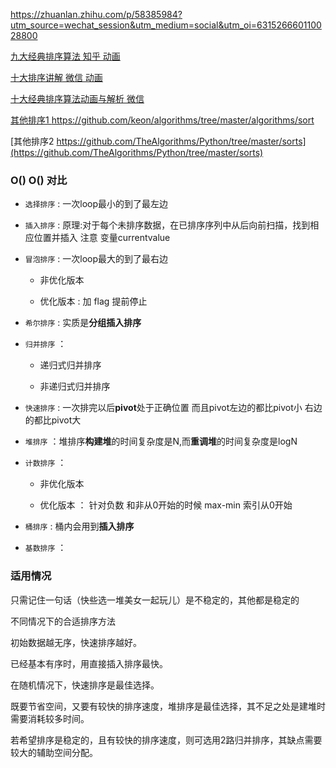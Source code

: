 https://zhuanlan.zhihu.com/p/58385984?utm_source=wechat_session&utm_medium=social&utm_oi=631526660110028800

[ 九大经典排序算法 知乎 动画 ](https://zhuanlan.zhihu.com/p/52884590?utm_source=wechat_session&utm_medium=social&utm_oi=631526660110028800)

[ 十大排序讲解 微信 动画](https://mp.weixin.qq.com/s?__biz=MzI2NjA3NTc4Ng==&mid=2652080829&idx=2&sn=93e06fa9ebce06d86d617931a0399a89&chksm=f1748158c603084e07945e4583bba798c71c3fa1481ae32c6915f1fe57807c5c6c57ae5b3d3a&mpshare=1&scene=1&srcid=&pass_ticket=aLYvowPftZdxv0ID6JVJgjpNRL9Tvs5KIwUlWwzj6h%2FJPCVAhZBzpnwqCcQEYlLW#rd)

[十大经典排序算法动画与解析 微信](https://mp.weixin.qq.com/s/vn3KiV-ez79FmbZ36SX9lg)

[其他排序1 https://github.com/keon/algorithms/tree/master/algorithms/sort ](https://github.com/keon/algorithms/tree/master/algorithms/sort)

[其他排序2 https://github.com/TheAlgorithms/Python/tree/master/sorts](https://github.com/TheAlgorithms/Python/tree/master/sorts)

###  O()  O() 对比

- `选择排序` : 一次loop最小的到了最左边

- `插入排序` : 原理:对于每个未排序数据，在已排序序列中从后向前扫描，找到相应位置并插入    注意 变量currentvalue

- `冒泡排序` : 一次loop最大的到了最右边

   - 非优化版本

   - 优化版本 : 加 flag 提前停止

- `希尔排序` : 实质是**分组插入排序**

- `归并排序` ：

   - 递归式归并排序

   - 非递归式归并排序

- `快速排序` : 一次排完以后**pivot**处于正确位置 而且pivot左边的都比pivot小 右边的都比pivot大

- `堆排序` ：堆排序**构建堆**的时间复杂度是N,而**重调堆**的时间复杂度是logN

- `计数排序` ：

   - 非优化版本

   - 优化版本 ： 针对负数 和非从0开始的时候   max-min 索引从0开始

- `桶排序` : 桶内会用到**插入排序**

- `基数排序` ：


### 适用情况

只需记住一句话（快些选一堆美女一起玩儿）是不稳定的，其他都是稳定的

不同情况下的合适排序方法

初始数据越无序，快速排序越好。

已经基本有序时，用直接插入排序最快。

在随机情况下，快速排序是最佳选择。

既要节省空间，又要有较快的排序速度，堆排序是最佳选择，其不足之处是建堆时需要消耗较多时间。

若希望排序是稳定的，且有较快的排序速度，则可选用2路归并排序，其缺点需要较大的辅助空间分配。
